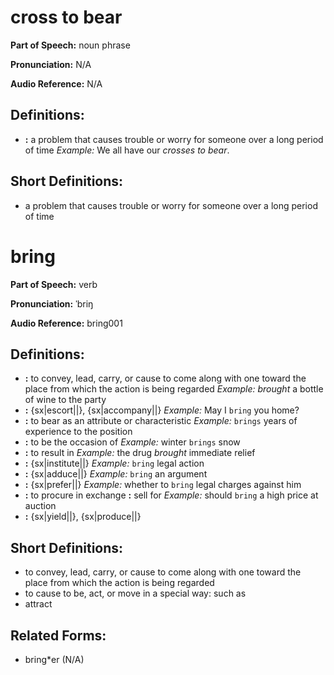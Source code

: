 # cross to bear

**Part of Speech:** noun phrase

**Pronunciation:** N/A

**Audio Reference:** N/A

## Definitions:
- **:** a problem that causes trouble or worry for someone over a long period of time 
  *Example:* We all have our *crosses to bear*.

## Short Definitions:
- a problem that causes trouble or worry for someone over a long period of time
# bring

**Part of Speech:** verb

**Pronunciation:** ˈbriŋ

**Audio Reference:** bring001

## Definitions:
- **:** to convey, lead, carry, or cause to come along with one toward the place from which the action is being regarded 
  *Example:* *brought* a bottle of wine to the party
- **:** {sx|escort||}, {sx|accompany||} 
  *Example:* May I `bring` you home?
- **:** to bear as an attribute or characteristic 
  *Example:* `brings` years of experience to the position
- **:** to be the occasion of 
  *Example:* winter `brings` snow
- **:** to result in 
  *Example:* the drug *brought* immediate relief
- **:** {sx|institute||} 
  *Example:* `bring` legal action
- **:** {sx|adduce||} 
  *Example:* `bring` an argument
- **:** {sx|prefer||} 
  *Example:* whether to `bring` legal charges against him
- **:** to procure in exchange **:** sell for 
  *Example:* should `bring` a high price at auction
- **:** {sx|yield||}, {sx|produce||}

## Short Definitions:
- to convey, lead, carry, or cause to come along with one toward the place from which the action is being regarded
- to cause to be, act, or move in a special way: such as
- attract

## Related Forms:
- bring*er (N/A)
